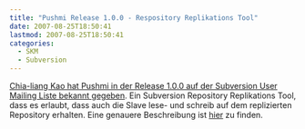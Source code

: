 ```yaml
---
title: "Pushmi Release 1.0.0 - Respository Replikations Tool"
date: 2007-08-25T18:50:41
lastmod: 2007-08-25T18:50:41
categories:
  - SKM
  - Subversion
---
```

[Chia-liang Kao hat Pushmi in der Release 1.0.0 auf der Subversion User Mailing Liste bekannt gegeben](http://subversion.tigris.org/servlets/ReadMsg?list=users&msgNo=69347). 
Ein Subversion Repository Replikations Tool, dass es erlaubt, dass auch die Slave lese- und schreib auf dem replizierten Repository erhalten. 
Eine genauere Beschreibung ist [hier](http://search.cpan.org/dist/Pushmi/lib/Pushmi.pm) zu finden.
